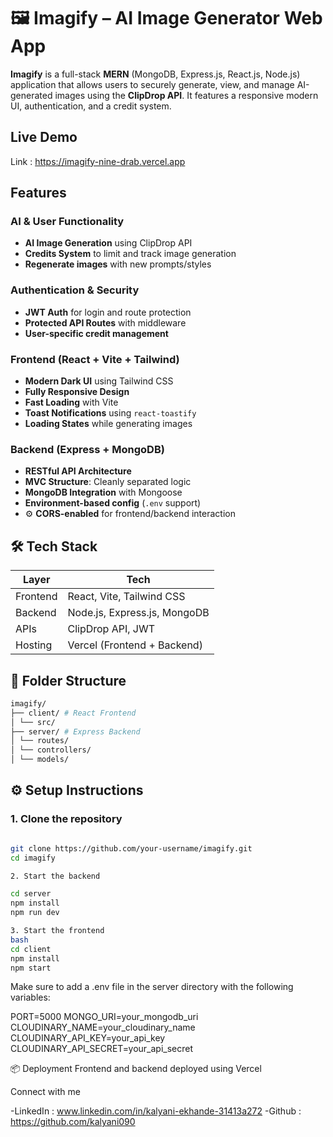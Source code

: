 # 🖼️ Imagify – AI Image Generator Web App

**Imagify** is a full-stack **MERN** (MongoDB, Express.js, React.js, Node.js) application that allows users to securely generate, view, and manage AI-generated images using the **ClipDrop API**. It features a responsive modern UI, authentication, and a credit system.


##  Live Demo

Link : https://imagify-nine-drab.vercel.app


##  Features

###  AI & User Functionality
-  **AI Image Generation** using ClipDrop API
-  **Credits System** to limit and track image generation
-  **Regenerate images** with new prompts/styles

###  Authentication & Security
-  **JWT Auth** for login and route protection
-  **Protected API Routes** with middleware
-  **User-specific credit management**

###  Frontend (React + Vite + Tailwind)
- **Modern Dark UI** using Tailwind CSS
-  **Fully Responsive Design**
-  **Fast Loading** with Vite
-  **Toast Notifications** using `react-toastify`
-  **Loading States** while generating images

###  Backend (Express + MongoDB)
-  **RESTful API Architecture**
-  **MVC Structure**: Cleanly separated logic
-  **MongoDB Integration** with Mongoose
-  **Environment-based config** (`.env` support)
- ⚙ **CORS-enabled** for frontend/backend interaction


## 🛠 Tech Stack

| Layer     | Tech                                 |
|-----------|--------------------------------------|
| Frontend  | React, Vite, Tailwind CSS            |
| Backend   | Node.js, Express.js, MongoDB         |
| APIs      | ClipDrop API, JWT                    |
| Hosting   | Vercel (Frontend + Backend)          |


## 📁 Folder Structure

```bash
imagify/
├── client/ # React Frontend
│ └── src/
├── server/ # Express Backend
│ └── routes/
│ └── controllers/
│ └── models/

```

## ⚙️ Setup Instructions

### 1. Clone the repository
```bash

git clone https://github.com/your-username/imagify.git
cd imagify

2. Start the backend

cd server
npm install
npm run dev

3. Start the frontend
bash
cd client
npm install
npm start

```
Make sure to add a .env file in the server directory with the following variables:

PORT=5000
MONGO_URI=your_mongodb_uri
CLOUDINARY_NAME=your_cloudinary_name
CLOUDINARY_API_KEY=your_api_key
CLOUDINARY_API_SECRET=your_api_secret

📦 Deployment
Frontend and backend deployed using Vercel

Connect with me

-LinkedIn : www.linkedin.com/in/kalyani-ekhande-31413a272
-Github : https://github.com/kalyani090
